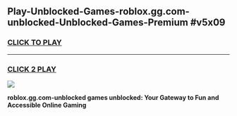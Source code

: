 
## Play-Unblocked-Games-roblox.gg.com-unblocked-Unblocked-Games-Premium #v5x09
<h3>
<a href="https://premium.freeplayer.one?title=roblox.gg.com-unblocked&ref=12M">CLICK TO PLAY</a></h3>
<hr>

<h3>
<a href="https://premium.freeplayer.one?title=roblox.gg.com-unblocked&ref=12M">CLICK 2 PLAY</a>
  
</h3>

<a href="https://premium.freeplayer.one?title=roblox.gg.com-unblocked&ref=12M"><img src="https://clearcache.store/games.png"></a>


**roblox.gg.com-unblocked games unblocked: Your Gateway to Fun and Accessible Online Gaming**
